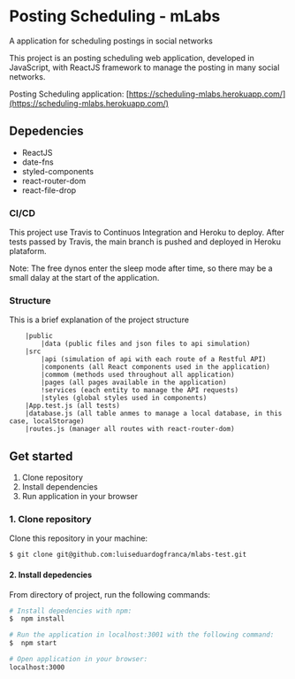 # Posting Scheduling - mLabs

A application for scheduling postings in social networks

<!-- ![Build Status](https://travis-ci.org/luiseduardogfranca/event-scheduling.svg?branch=master) -->

This project is an posting scheduling web application, developed in JavaScript, with ReactJS framework to manage the posting in many social networks.

Posting Scheduling application: [https://scheduling-mlabs.herokuapp.com/](https://scheduling-mlabs.herokuapp.com/)

## Depedencies

- ReactJS
- date-fns
- styled-components
- react-router-dom
- react-file-drop

### CI/CD

This project use Travis to Continuos Integration and Heroku to deploy. After tests passed by Travis, the main branch is pushed and deployed in Heroku plataform.

Note: The free dynos enter the sleep mode after time, so there may be a small dalay at the start of the application.

### Structure

This is a brief explanation of the project structure

```
    |public
        |data (public files and json files to api simulation)
    |src
        |api (simulation of api with each route of a Restful API)
        |components (all React components used in the application)
        |commom (methods used throughout all application)
        |pages (all pages available in the application)
        !services (each entity to manage the API requests)
        |styles (global styles used in components)
    |App.test.js (all tests)
    |database.js (all table anmes to manage a local database, in this case, localStorage)
    |routes.js (manager all routes with react-router-dom)
```

## Get started

1. Clone repository
2. Install dependencies
3. Run application in your browser

### 1. Clone repository

Clone this repository in your machine:

```sh
$ git clone git@github.com:luiseduardogfranca/mlabs-test.git
```

#### 2. Install depedencies

From directory of project, run the following commands:

```sh
# Install depedencies with npm:
$  npm install

# Run the application in localhost:3001 with the following command:
$  npm start

# Open application in your browser:
localhost:3000
```
